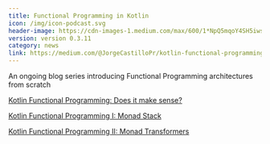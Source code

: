 ```yaml
---
title: Functional Programming in Kotlin
icon: /img/icon-podcast.svg
header-image: https://cdn-images-1.medium.com/max/600/1*NpQ5mqoY4SH5iwsWG35RqQ.jpeg
version: version 0.3.11
category: news
link: https://medium.com/@JorgeCastilloPr/kotlin-functional-programming-does-it-make-sense-36ad07e6bacf
---
```

An ongoing blog series introducing Functional Programming architectures from scratch

[Kotlin Functional Programming: Does it make sense?](https://medium.com/@JorgeCastilloPr/kotlin-functional-programming-does-it-make-sense-36ad07e6bacf)

[Kotlin Functional Programming I: Monad Stack](https://medium.com/@JorgeCastilloPr/kotlin-functional-programming-i-monad-stack-518d1bd8fbee)

[Kotlin Functional Programming II: Monad Transformers](https://medium.com/@JorgeCastilloPr/kotlin-functional-programming-ii-monad-transformers-b1f020f14dd8)
